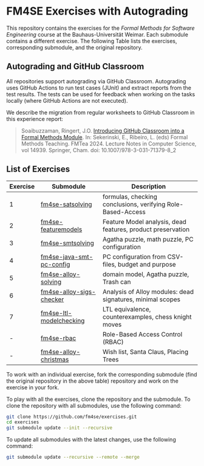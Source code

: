 # FM4SE Exercises with Autograding

This repository contains the exercises for the *Formal Methods for Software Engineering* course at the Bauhaus-Universität Weimar.
Each submodule contains a different exercise. The following Table lists the exercises, corresponding submodule, and the original repository.

## Autograding and GitHub Classroom 

All repositories support autograding via GitHub Classroom. Autograding uses GitHub Actions to run test cases (JUnit) and extract reports from the test results. The tests can be used for feedback when working on the tasks locally (where GitHub Actions are not executed).

We describe the migration from regular worksheets to GitHub Classroom in this experience report:

> Soaibuzzaman, Ringert, J.O. [Introducing GitHub Classroom into a Formal Methods Module](https://drive.usercontent.google.com/download?id=1lOUPtS6uRowr0kwmNJo9qvb_dHfA3o1r&export=download). In: Sekerinski, E., Ribeiro, L. (eds) Formal Methods Teaching. FMTea   2024. Lecture Notes in Computer Science, vol 14939. Springer, Cham. doi: 10.1007/978-3-031-71379-8_2

## List of Exercises

| Exercise | Submodule | Description |
| --- | --- | --- |
| 1 | [fm4se-satsolving](https://github.com/se-buw/fm4se-satsolving) | formulas, checking conclusions, verifying Role-Based-Access |
| 2 | [fm4se-featuremodels](https://github.com/se-buw/fm4se-featuremodels) | Feature Model analysis, dead features, product preservation |
| 3 | [fm4se-smtsolving](https://github.com/se-buw/fm4se-smtsolving) | Agatha puzzle, math puzzle, PC configuration |
| 4 | [fm4se-java-smt-pc-config](https://github.com/se-buw/fm4se-java-smt-pc-config) | PC configuration from CSV-files, budget and purpose |
| 5 | [fm4se-alloy-solving](https://github.com/se-buw/fm4se-alloy-solving) | domain model, Agatha puzzle, Trash can |
| 6 | [fm4se-alloy-sigs-checker](https://github.com/se-buw/fm4se-alloy-sigs-checker) | Analysis of Alloy modules: dead signatures, minimal scopes |
| 7 | [fm4se-ltl-modelchecking](https://github.com/se-buw/fm4se-ltl-modelchecking) | LTL equivalence, counterexamples, chess knight moves |
| - | [fm4se-rbac](https://github.com/se-buw/fm4se-rbac) | Role-Based Access Control (RBAC) |
| - | [fm4se-alloy-christmas](https://github.com/se-buw/fm4se-alloy-christmas) | Wish list, Santa Claus, Placing Trees |



To work with an individual exercise, fork the corresponding submodule (find the original repository in the above table) repository and work on the exercise in your fork. 


To play with all the exercises, clone the repository and the submodule. To clone the repository with all submodules, use the following command:

```bash
git clone https://github.com/fm4se/exercises.git 
cd exercises
git submodule update --init --recursive
```

To update all submodules with the latest changes, use the following command:

```bash
git submodule update --recursive --remote --merge
```
